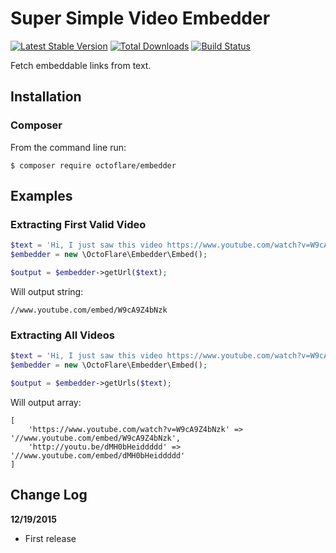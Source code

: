 # Super Simple Video Embedder

[![Latest Stable Version](https://poser.pugx.org/octoflare/embedder/v/stable.png)](https://packagist.org/packages/octoflare/embedder) [![Total Downloads](https://poser.pugx.org/octoflare/embedder/downloads.png)](https://packagist.org/packages/octoflare/embedder) [![Build Status](https://travis-ci.org/OctoFlare/embedder.svg)](https://travis-ci.org/OctoFlare/embedder)

Fetch embeddable links from text.

## Installation

### Composer

From the command line run:

```
$ composer require octoflare/embedder
```

## Examples

### Extracting First Valid Video

```php
$text = 'Hi, I just saw this video https://www.youtube.com/watch?v=W9cA9Z4bNzk and the http://youtu.be/dMH0bHeiddddd';
$embedder = new \OctoFlare\Embedder\Embed();

$output = $embedder->getUrl($text);
```

Will output string:

```
//www.youtube.com/embed/W9cA9Z4bNzk
```

### Extracting All Videos

```php
$text = 'Hi, I just saw this video https://www.youtube.com/watch?v=W9cA9Z4bNzk and the http://youtu.be/dMH0bHeiddddd';
$embedder = new \OctoFlare\Embedder\Embed();

$output = $embedder->getUrls($text);
```

Will output array:

```
[
    'https://www.youtube.com/watch?v=W9cA9Z4bNzk' => '//www.youtube.com/embed/W9cA9Z4bNzk',
    'http://youtu.be/dMH0bHeiddddd' => '//www.youtube.com/embed/dMH0bHeiddddd'
]
```

## Change Log

**12/19/2015**

 - First release